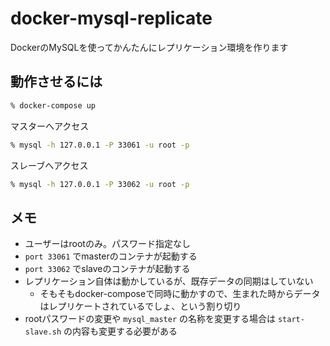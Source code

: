 # docker-mysql-replicate
DockerのMySQLを使ってかんたんにレプリケーション環境を作ります

## 動作させるには

```sh
% docker-compose up
```

マスターへアクセス

```sh
% mysql -h 127.0.0.1 -P 33061 -u root -p
```

スレーブへアクセス

```sh
% mysql -h 127.0.0.1 -P 33062 -u root -p
```

## メモ

- ユーザーはrootのみ。パスワード指定なし
- `port 33061` でmasterのコンテナが起動する
- `port 33062` でslaveのコンテナが起動する
- レプリケーション自体は動かしているが、既存データの同期はしていない
  - そもそもdocker-composeで同時に動かすので、生まれた時からデータはレプリケートされているでしょ、という割り切り
- rootパスワードの変更や `mysql_master` の名称を変更する場合は `start-slave.sh` の内容も変更する必要がある
